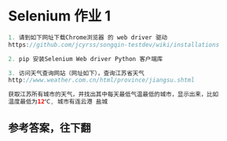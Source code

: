 # Selenium 作业 1



```java
1. 请到如下网址下载Chrome浏览器 的 web driver 驱动
https://github.com/jcyrss/songqin-testdev/wiki/installations

2. pip 安装Selenium Web driver Python 客户端库

3. 访问天气查询网站（网址如下），查询江苏省天气 
http://www.weather.com.cn/html/province/jiangsu.shtml

获取江苏所有城市的天气，并找出其中每天最低气温最低的城市，显示出来，比如 
温度最低为12℃, 城市有连云港 盐城 


```


## 参考答案，往下翻
<br><br><br><br><br><br><br><br><br><br><br><br><br><br><br><br><br><br><br><br><br><br><br><br><br><br><br><br><br><br>


```python
```
